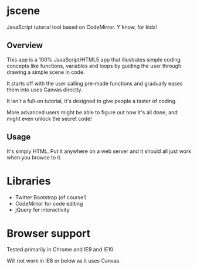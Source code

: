 jscene
======

JavaScript tutorial tool based on CodeMirror. Y'know, for kids!

Overview
--------

This app is a 100% JavaScript/HTML5 app that illustrates simple coding concepts
like functions, variables and loops by guiding the user through drawing a simple
scene in code.

It starts off with the user calling pre-made functions and gradually eases them
into uses Canvas directly.

It isn't a full-on tutorial, it's designed to give people a taster of coding.

More advanced users might be able to figure out how it's all done, and might even
unlock the secret code!

Usage
-----

It's simply HTML. Put it anywhere on a web server and it should all just work
when you browse to it.

Libraries
=========

 * Twitter Bootstrap (of course!)
 * CodeMirror for code editing
 * jQuery for interactivity

Browser support
===============

Tested primarily in Chrome and IE9 and IE10.

Will not work in IE8 or below as it uses Canvas.
